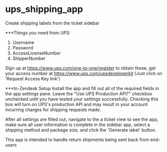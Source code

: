 ups_shipping_app
==============

Create shipping labels from the ticket sidebar


***Things you need from UPS:
1. Username
2. Password
3. AccessLicenseNumber
4. ShipperNumber

Sign up at https://www.ups.com/one-to-one/register to obtain these,
get your access number at https://www.ups.com/upsdeveloperkit (Just click on 'Request Access Key link')

***In-Zendesk Setup
Install the app and fill out all of the required fields in the app settings pane. Leave the "Use UPS Production API?" checkbox unchecked until you have tested your settings successfully. Checking this box will turn on UPS's production API and may result in your account incurring charges for shipping requests made.

After all settings are filled out, navigate to the a ticket view to see the app, make sure all user information is complete in the sidebar app, select a shipping method and package size, and click the 'Generate label' button.

This app is intended to handle return shipments being sent back from end-users
